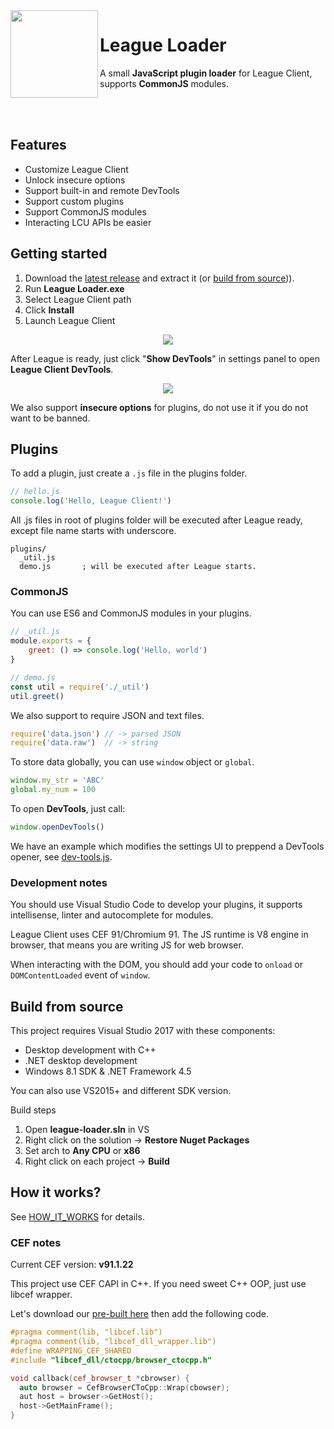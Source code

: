 <img align="left" src="https://i.imgur.com/ZhWCav3.png" width="140px">

# League Loader
A small **JavaScript plugin loader** for League Client, supports **CommonJS** modules.

<br>
<br>

## Features
- Customize League Client
- Unlock insecure options
- Support built-in and remote DevTools
- Support custom plugins
- Support CommonJS modules
- Interacting LCU APIs be easier

## Getting started

1. Download the [latest release](https://github.com/nomi-san/league-loader/releases) and extract it (or [build from source](#build-from-source))).
2. Run **League Loader.exe**
3. Select League Client path
4. Click **Install**
5. Launch League Client

<p align="center">
  <img src="https://i.imgur.com/mDihNl7.png">
</p>

After League is ready, just click "**Show DevTools**" in settings panel to open **League Client DevTools**.

<p align="center">
  <img src="https://user-images.githubusercontent.com/38210249/196092793-54e6e16b-7f02-41b3-84fe-42181acc1c96.png">
</p>

We also support **insecure options** for plugins, do not use it if you do not want to be banned.

## Plugins

To add a plugin, just create a `.js` file in the plugins folder.

```js
// hello.js
console.log('Hello, League Client!')
```

All .js files in root of plugins folder will be executed after League ready, except file name starts with underscore.

```
plugins/
  _util.js      
  demo.js       ; will be executed after League starts.
```

### CommonJS

You can use ES6 and CommonJS modules in your plugins.

```js
// _util.js
module.exports = {
    greet: () => console.log('Hello, world')
}

// demo.js
const util = require('./_util')
util.greet()
```

We also support to require JSON and text files.
```js
require('data.json') // -> parsed JSON
require('data.raw')  // -> string
```

To store data globally, you can use `window` object or `global`.
```js
window.my_str = 'ABC'
global.my_num = 100
```

To open **DevTools**, just call:
```js
window.openDevTools()
```

We have an example which modifies the settings UI to preppend a DevTools opener, see [dev-tools.js](/bin/plugins/dev-tools.js).

### Development notes

You should use Visual Studio Code to develop your plugins,
it supports intellisense, linter and autocomplete for modules.

League Client uses CEF 91/Chromium 91.
The JS runtime is V8 engine in browser, that means you are writing JS for web browser.

When interacting with the DOM, you should add your code to `onload` or `DOMContentLoaded` event of `window`.

## Build from source

This project requires Visual Studio 2017 with these components:
- Desktop development with C++
- .NET desktop development
- Windows 8.1 SDK & .NET Framework 4.5

You can also use VS2015+ and different SDK version.

Build steps
  1. Open **league-loader.sln** in VS
  2. Right click on the solution -> **Restore Nuget Packages**
  3. Set arch to **Any CPU** or **x86**
  4. Right click on each project -> **Build**

## How it works?

See [HOW_IT_WORKS](/HOW_IT_WORKS.md) for details.

### CEF notes

Current CEF version: **v91.1.22**

This project use CEF CAPI in C++. If you need sweet C++ OOP, just use libcef wrapper.

Let's download our [pre-built here](https://github.com/nomi-san/league-loader/releases/tag/0.1a) then add the following code.

```cpp
#pragma comment(lib, "libcef.lib")
#pragma comment(lib, "libcef_dll_wrapper.lib")
#define WRAPPING_CEF_SHARED
#include "libcef_dll/ctocpp/browser_ctocpp.h"

void callback(cef_browser_t *cbrowser) {
  auto browser = CefBrowserCToCpp::Wrap(cbowser);
  aut host = browser->GetHost();
  host->GetMainFrame();
}
```

